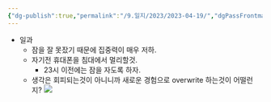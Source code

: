 ```yaml
---
{"dg-publish":true,"permalink":"/9.일지/2023/2023-04-19/","dgPassFrontmatter":true,"noteIcon":""}
---
```




- 일과
	- 잠을 잘 못잤기 때문에 집중력이 매우 저하.
	- 자기전 휴대폰을 침대에서 멀리할것.
		- 23시 이전에는 잠을 자도록 하자.
	- 생각은 회피되는것이 아니니까 새로운 경험으로 overwrite 하는것이 어떨런지?
![](https://i.imgur.com/H9c2MX6.png)
